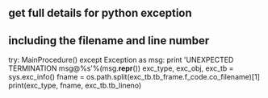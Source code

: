 ## get full details for python exception
## including the filename and line number
try:
  MainProcedure()
except Exception as msg:
  print 'UNEXPECTED TERMINATION msg@%s'%(msg.__repr__())
  exc_type, exc_obj, exc_tb = sys.exc_info()
  fname = os.path.split(exc_tb.tb_frame.f_code.co_filename)[1]
  print(exc_type, fname, exc_tb.tb_lineno)
